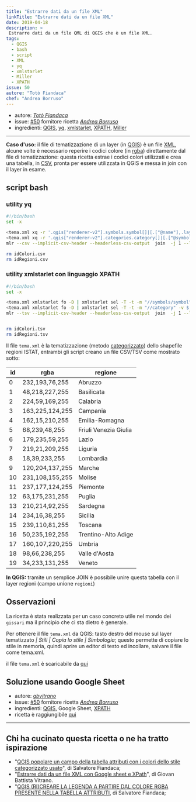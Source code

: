 ```yaml
---
title: "Estrarre dati da un file XML"
linkTitle: "Estrarre dati da un file XML"
date: 2019-04-18
description: >
 Estrarre dati da un file QML di QGIS che è un file XML.
tags:
  - QGIS
  - bash
  - script
  - XML
  - yq
  - xmlstarlet
  - Miller
  - XPATH
issue: 50
autore: "Totò Fiandaca"
chef: "Andrea Borruso"
---
```


* autore: _[Totò Fiandaca](https://twitter.com/totofiandaca?lang=it)_
* issue: [#50](https://github.com/opendatasicilia/tansignari/issues/50) fornitore ricetta *[Andrea Borruso](https://twitter.com/aborruso?lang=it)*
* ingredienti: [QGIS](https://qgis.org/it/site/), [yq](https://github.com/kislyuk/yq), [xmlstarlet](http://xmlstar.sourceforge.net/doc/UG/xmlstarlet-ug.html), [XPATH](https://www.w3schools.com/xml/xpath_intro.asp), [Miller](https://github.com/johnkerl/miller)

---

**Caso d'uso:** il file di tematizzazione di un layer (in [QGIS](https://qgis.org/it/site/)) è un file [XML](https://it.wikipedia.org/wiki/XML), alcune volte è necessario reperire i codici colore (in [rgba](https://it.wikipedia.org/wiki/RGBA)) direttamente dal file di tematizzazione: questa ricetta estrae i codici colori utilizzati e crea una tabella, in [CSV](https://it.wikipedia.org/wiki/Comma-separated_values), pronta per essere utilizzata in QGIS e messa in join con il layer in esame.

## script bash

### utility yq

```bash
#!/bin/bash
set -x

<tema.xml xq -r '.qgis["renderer-v2"].symbols.symbol[]|[.["@name"],.layer.prop[1]["@v"]]|@csv' >./idColori.csv
<tema.xml xq -r '.qgis["renderer-v2"].categories.category[]|[.["@symbol"],.["@value"]]|@csv' >./idRegioni.csv
mlr --csv --implicit-csv-header --headerless-csv-output  join  -j 1 --lp colori --rp regioni -f idColori.csv idRegioni.csv >./out_regioni_yq.csv

rm idColori.csv
rm idRegioni.csv
```

### utility xmlstarlet con linguaggio XPATH

```bash
#!/bin/bash
set -x

<tema.xml xmlstarlet fo -D | xmlstarlet sel -T -t -m "//symbols/symbol" -v $'concat(@name,"\t",layer/prop[@k="color"]/@v)' -n >./idColori.tsv
<tema.xml xmlstarlet fo -D | xmlstarlet sel -T -t -m "//category" -v $'concat(@symbol,"\t",@value)' -n >./idRegioni.tsv
mlr --tsv --implicit-csv-header --headerless-csv-output  join  -j 1 --lp colori --rp regioni -f idColori.tsv idRegioni.tsv >./out_regioni_xpath.tsv


rm idColori.tsv
rm idRegioni.tsv
```

Il file `tema.xml` è la tematizzazione (metodo [categorizzato](https://docs.qgis.org/3.4/it/docs/user_manual/working_with_vector/vector_properties.html#categorized-renderer)) dello shapefile regioni ISTAT, entrambi gli script creano un file CSV/TSV come mostrato sotto:


id|rgba|regione
--|----|-----
0|232,193,76,255|Abruzzo
1|48,218,227,255|Basilicata
2|224,59,169,255|Calabria
3|163,225,124,255|Campania
4|162,15,210,255|Emilia-Romagna
5|68,239,48,255|Friuli Venezia Giulia
6|179,235,59,255|Lazio
7|219,21,209,255|Liguria
8|18,39,233,255|Lombardia
9|120,204,137,255|Marche
10|231,108,155,255|Molise
11|237,177,124,255|Piemonte
12|63,175,231,255|Puglia
13|210,214,92,255|Sardegna
14|234,16,38,255|Sicilia
15|239,110,81,255|Toscana
16|50,235,192,255|Trentino-Alto Adige
17|160,107,220,255|Umbria
18|98,66,238,255|Valle d'Aosta
19|34,233,131,255|Veneto

**In QGIS:** tramite un semplice JOIN è possibile unire questa tabella con il layer regioni (campo unione `regioni`)


## Osservazioni

La ricetta è stata realizzata per un caso concreto utile nel mondo dei `gissari` ma il principio che ci sta dietro è generale.

Per ottenere il file `tema.xml` da QGIS: tasto destro del mouse sul layer tematizzato *| Stili | Copia lo stile | Simbologia*; questo permette di copiare lo stile in memoria, quindi aprire un editor di testo ed incollare, salvare il file come tema.xml.

il file `tema.xml` è scaricabile da [qui](https://github.com/opendatasicilia/tansignari/files/3055033/tema.zip)

## Soluzione usando Google Sheet

* autore: *[gbvitrano](https://twitter.com/gbvitrano)*
* issue: [#50](https://github.com/opendatasicilia/tansignari/issues/50) fornitore ricetta *[Andrea Borruso](https://twitter.com/aborruso?lang=it)*
* ingredienti: [QGIS](https://qgis.org/it/site/), Google Sheet, [XPATH](https://www.w3schools.com/xml/xpath_intro.asp)
* ricetta è raggiungibile [qui](http://tansignari.opendatasicilia.it/it/latest/ricette/script/xml_xpath.html)

---

## Chi ha cucinato questa ricetta o ne ha tratto ispirazione

- "[QGIS popolare un campo della tabella attributi con i colori dello stile categorizzato usato](https://pigrecoinfinito.wordpress.com/2019/04/11/qgis-popolare-un-campo-della-tabella-attributi-con-i-colori-dello-stile-categorizzato-usato/?fbclid=IwAR3vwe7zlO3BGcIQvBkg8cMUqwImyKMhNz6GOcdU1yRD7j4WjNS_dssuuGA)", di Salvatore Fiandaca;
- "[Estrarre dati da un file XML con Google sheet e XPath](https://medium.com/coseerobe/estrarre-dati-da-un-file-xml-con-google-sheet-e-xpath-b9e56be403)", di Giovan Battista Vitrano.
- "[QGIS (RI)CREARE LA LEGENDA A PARTIRE DAL COLORE RGBA PRESENTE NELLA TABELLA ATTRIBUTI](https://pigrecoinfinito.wordpress.com/2019/04/16/qgis-ricreare-la-legenda-a-partire-dal-colore-rgba-presente-nella-tabella-attributi/), di Salvatore Fiandaca;
